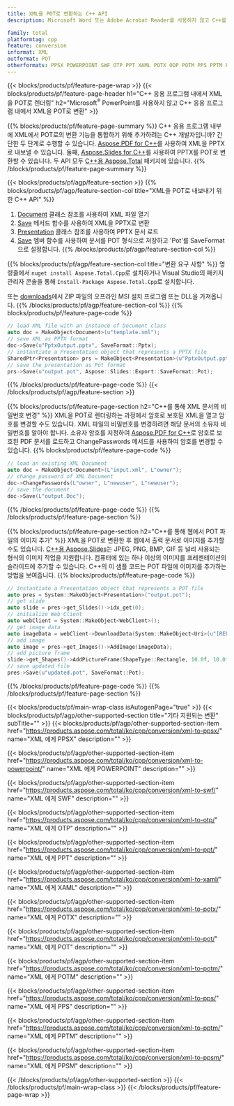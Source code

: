 ```yaml
---
title: XML을 POT로 변환하는 C++ API
description: Microsoft Word 또는 Adobe Acrobat Reader를 사용하지 않고 C++를 통해 XML을 POT로 변환

family: total
platformtag: cpp
feature: conversion
informat: XML
outformat: POT
otherformats: PPSX POWERPOINT SWF OTP PPT XAML POTX ODP POTM PPS PPTM PPSM
---
```

{{< blocks/products/pf/feature-page-wrap >}}
{{< blocks/products/pf/feature-page-header h1="C++ 응용 프로그램 내에서 XML을 POT로 렌더링" h2="Microsoft<sup>&reg;</sup> PowerPoint를 사용하지 않고 C++ 응용 프로그램 내에서 XML을 POT로 변환" >}}

{{% blocks/products/pf/feature-page-summary %}}
C++ 응용 프로그램 내부에 XML에서 POT로의 변환 기능을 통합하기 위해 추가하려는 C++ 개발자입니까? 간단한 두 단계로 수행할 수 있습니다. [Aspose.PDF for C++](https://products.aspose.com/pdf/cpp/)를 사용하여 XML을 PPTX로 내보낼 수 있습니다. 둘째, [Aspose.Slides for C++](https://products.aspose.com/slides/cpp/)를 사용하여 PPTX를 POT로 변환할 수 있습니다. 두 API 모두 [C++용 Aspose.Total](https://products.aspose.com/total/cpp/) 패키지에 있습니다. 
{{% /blocks/products/pf/feature-page-summary  %}}

{{< blocks/products/pf/agp/feature-section >}}
{{% blocks/products/pf/agp/feature-section-col title="XML을 POT로 내보내기 위한 C++ API" %}}
1. [Document](https://reference.aspose.com/pdf/cpp/class/aspose.pdf.document) 클래스 참조를 사용하여 XML 파일 열기
2. [Save](https://reference.aspose.com/pdf/cpp/class/aspose.pdf.document#a0184df207563187be7df37b8dbe443f6) 메서드 함수를 사용하여 XML을 PPTX로 변환
3. [Presentation](https://reference.aspose.com/slides/cpp/class/aspose.slides.presentation) 클래스 참조를 사용하여 PPTX 문서 로드
4. [Save](https://reference.aspose.com/slides/cpp/class/aspose.slides.presentation#afcd59ec697bf05c10f78c3869de2ec9e) 멤버 함수를 사용하여 문서를 POT 형식으로 저장하고 'Pot'를 SaveFormat으로 설정합니다.
{{% /blocks/products/pf/agp/feature-section-col %}}

{{% blocks/products/pf/agp/feature-section-col title="변환 요구 사항" %}}
명령줄에서 ```nuget install Aspose.Total.Cpp```로 설치하거나 Visual Studio의 패키지 관리자 콘솔을 통해 ```Install-Package Aspose.Total.Cpp```로 설치합니다.

또는 [downloads](https://releases.aspose.com/total/cpp)에서 ZIP 파일의 오프라인 MSI 설치 프로그램 또는 DLL을 가져옵니다.
{{% /blocks/products/pf/agp/feature-section-col %}}
{{% blocks/products/pf/feature-page-code %}}

```cpp
// load XML file with an instance of Document class
auto doc = MakeObject<Document>(u"template.xml");
// save XML as PPTX format 
doc->Save(u"PptxOutput.pptx", SaveFormat::Pptx);
// instantiate a Presentation object that represents a PPTX file
SharedPtr<Presentation> prs = MakeObject<Presentation>(u"PptxOutput.pptx");
// save the presentation as Pot format
prs->Save(u"output.pot", Aspose::Slides::Export::SaveFormat::Pot);  
```


{{% /blocks/products/pf/feature-page-code %}}
{{< /blocks/products/pf/agp/feature-section >}}

{{% blocks/products/pf/feature-page-section  h2="C++를 통해 XML 문서의 비밀번호 변경" %}}
XML을 POT로 렌더링하는 과정에서 암호로 보호된 XML을 열고 암호를 변경할 수도 있습니다. XML 파일의 비밀번호를 변경하려면 해당 문서의 소유자 비밀번호를 알아야 합니다. 소유자 암호를 지정하여 [Aspose.PDF for C++](https://products.aspose.com/pdf/cpp/)로 암호로 보호된 PDF 문서를 로드하고 ChangePasswords 메서드를 사용하여 암호를 변경할 수 있습니다.
{{% blocks/products/pf/feature-page-code %}}

```cpp
// load an existing XML Document
auto doc = MakeObject<Document>(L"input.xml", L"owner");
// change password of XML Document
doc->ChangePasswords(L"owner", L"newuser", L"newuser");
// save the document
doc->Save(L"output.Doc");
```

{{% /blocks/products/pf/feature-page-code  %}}
{{% /blocks/products/pf/feature-page-section %}}

{{% blocks/products/pf/feature-page-section  h2="C++를 통해 웹에서 POT 파일의 이미지 추가" %}}
XML을 POT로 변환한 후 웹에서 출력 문서로 이미지를 추가할 수도 있습니다. [C++용 Aspose.Slides](https://products.aspose.com/slides/cpp/)는 JPEG, PNG, BMP, GIF 등 널리 사용되는 형식의 이미지 작업을 지원합니다. 컴퓨터에 있는 하나 이상의 이미지를 프레젠테이션의 슬라이드에 추가할 수 있습니다. C++의 이 샘플 코드는 POT 파일에 이미지를 추가하는 방법을 보여줍니다.
{{% blocks/products/pf/feature-page-code %}}

```cpp
// instantiate a Presentation object that represents a POT file
auto pres = System::MakeObject<Presentation>("output.pot");
// get slide
auto slide = pres->get_Slides()->idx_get(0);
// initialize Web Client    
auto webClient = System::MakeObject<WebClient>();
// get image data
auto imageData = webClient->DownloadData(System::MakeObject<Uri>(u"[REPLACE WITH URL]"));
// add image
auto image = pres->get_Images()->AddImage(imageData);
// add picture frame
slide->get_Shapes()->AddPictureFrame(ShapeType::Rectangle, 10.0f, 10.0f, 100.0f, 100.0f, image);
// save updated file
pres->Save(u"updated.pot", SaveFormat::Pot);
```

{{% /blocks/products/pf/feature-page-code  %}}
{{% /blocks/products/pf/feature-page-section %}}

{{< blocks/products/pf/main-wrap-class isAutogenPage="true" >}}
{{< blocks/products/pf/agp/other-supported-section title="기타 지원되는 변환" subTitle="" >}}
{{< blocks/products/pf/agp/other-supported-section-item href="https://products.aspose.com/total/ko/cpp/conversion/xml-to-ppsx/" name="XML 에게 PPSX" description="" >}}

{{< blocks/products/pf/agp/other-supported-section-item href="https://products.aspose.com/total/ko/cpp/conversion/xml-to-powerpoint/" name="XML 에게 POWERPOINT" description="" >}}

{{< blocks/products/pf/agp/other-supported-section-item href="https://products.aspose.com/total/ko/cpp/conversion/xml-to-swf/" name="XML 에게 SWF" description="" >}}

{{< blocks/products/pf/agp/other-supported-section-item href="https://products.aspose.com/total/ko/cpp/conversion/xml-to-otp/" name="XML 에게 OTP" description="" >}}

{{< blocks/products/pf/agp/other-supported-section-item href="https://products.aspose.com/total/ko/cpp/conversion/xml-to-ppt/" name="XML 에게 PPT" description="" >}}

{{< blocks/products/pf/agp/other-supported-section-item href="https://products.aspose.com/total/ko/cpp/conversion/xml-to-xaml/" name="XML 에게 XAML" description="" >}}

{{< blocks/products/pf/agp/other-supported-section-item href="https://products.aspose.com/total/ko/cpp/conversion/xml-to-potx/" name="XML 에게 POTX" description="" >}}

{{< blocks/products/pf/agp/other-supported-section-item href="https://products.aspose.com/total/ko/cpp/conversion/xml-to-pot/" name="XML 에게 POT" description="" >}}

{{< blocks/products/pf/agp/other-supported-section-item href="https://products.aspose.com/total/ko/cpp/conversion/xml-to-potm/" name="XML 에게 POTM" description="" >}}

{{< blocks/products/pf/agp/other-supported-section-item href="https://products.aspose.com/total/ko/cpp/conversion/xml-to-pps/" name="XML 에게 PPS" description="" >}}

{{< blocks/products/pf/agp/other-supported-section-item href="https://products.aspose.com/total/ko/cpp/conversion/xml-to-pptm/" name="XML 에게 PPTM" description="" >}}

{{< blocks/products/pf/agp/other-supported-section-item href="https://products.aspose.com/total/ko/cpp/conversion/xml-to-ppsm/" name="XML 에게 PPSM" description="" >}}


{{< /blocks/products/pf/agp/other-supported-section >}}
{{< /blocks/products/pf/main-wrap-class >}}
{{< /blocks/products/pf/feature-page-wrap >}}